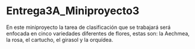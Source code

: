 # Entrega3A_Miniproyecto3
En este miniproyecto la tarea de clasificación que se trabajará será enfocada en cinco variedades diferentes de flores, estas son: la Aechmea, la rosa, el cartucho, el girasol y la orquídea.
